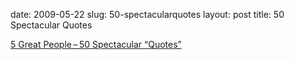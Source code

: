date: 2009-05-22
slug: 50-spectacularquotes
layout: post
title: 50 Spectacular Quotes


<a href="http://dalaal-street.com/5-great-people-50-spectacular-quotes/">5 Great People – 50 Spectacular “Quotes”</a>
